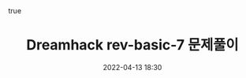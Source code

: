 ---
published: false
image: /img
layout: post
title: Dreamhack rev-basic-7 문제풀이
tags: [Dreamhack, reversing, ctf, writeup]
math: true
date: 2022-04-13 18:30
---